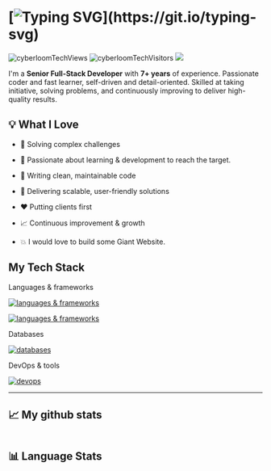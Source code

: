 # [![Typing SVG](https://readme-typing-svg.herokuapp.com?font=Roboto&size=40&vCenter=true&height=80&lines=👋🏻+Hi,+I'm+David+Smith;Senior+Full+Stack+Developer;MERN+Stack+Developer;Blockchain+Developer;)](https://git.io/typing-svg)

<p align="left">
<img src="https://komarev.com/ghpvc/?username=cyberloomTech&label=Profile%20views&color=0e75b6&style=social" alt="cyberloomTechViews" /> 
<img src="https://visitor-badge.laobi.icu/badge?page_id=cyberloomTech.cyberloomTech" alt="cyberloomTechVisitors" />
<img src="https://img.shields.io/github/followers/cyberloomTech?label=Followers&style=social" />
</p>

I'm a **Senior Full-Stack Developer** with **7+ years** of experience.
Passionate coder and fast learner, self-driven and detail-oriented. Skilled at taking initiative, solving problems, and continuously improving to deliver high-quality results.

## 💡 What I Love  

- 🧩 Solving complex challenges

- 💫 Passionate about learning & development to reach the target.

- 🧼 Writing clean, maintainable code 

- 🚀 Delivering scalable, user-friendly solutions  

- ❤️ Putting clients first  

- 📈 Continuous improvement & growth  

- 💥 I would love to build some Giant Website.

## My Tech Stack

<p align="left">Languages & frameworks</p>
<p align="left">
  <a href="https://skillicons.dev">
    <img src="https://skillicons.dev/icons?i=ts,js,cpp,python,nodejs,nestjs,deno,go,rust," alt="languages & frameworks"/>
  </a>
</p>
<p align="left">
  <a href="https://skillicons.dev">
    <img src="https://skillicons.dev/icons?i=html,css,react,next,vue,nuxt,bootstrap,tailwindcss,sass,windicss" alt="languages & frameworks"/>
  </a>
</p>
<p align="left">Databases</p>
<p align="left">
  <a href="https://skillicons.dev">
    <img src="https://skillicons.dev/icons?i=mysql,postgres,sqlite,redis,elasticsearch,mongodb" alt="databases" />
  </a>
</p>
<p align="left">DevOps & tools</p>
<p align="left">
  <a href="https://skillicons.dev">
    <img src="https://skillicons.dev/icons?i=docker,kubernetes,aws,git,github,gitlab,nginx,grafana,neovim,bash,makefile" alt="devops" />
  </a>
</p>
<hr/>

## 📈 My github stats
<div align="center">  
    <img src="https://github-readme-stats.vercel.app/api?username=cyberloomTech&show_icons=true&theme=radical" alt="" />
</div>

## 📊 Language Stats

<div align="center">
    <img src="https://github-readme-stats.vercel.app/api/top-langs/?username=cyberloomTech&layout=donut-vertical&theme=transparent&border_color=454545" alt="" />
</div>
